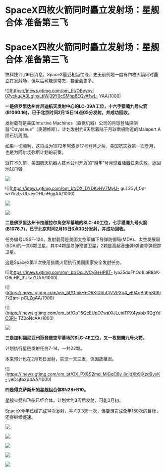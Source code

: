 # SpaceX四枚火箭同时矗立发射场：星舰合体 准备第三飞

# SpaceX四枚火箭同时矗立发射场：星舰合体 准备第三飞

快科技2月16日消息，SpaceX最近相当忙碌，史无前例地一度有四枚火箭同时矗立在发射场，但以后可能是常态，甚至会更多。

![](https://inews.gtimg.com/om_bt/OByyby-07vckuJA3LgIhxLtiWj39Y0cSMhp8EQvAfwL-
YAA/1000)

**一是佛罗里达州肯尼迪航天发射中心的LC-39A工位，十六手猎鹰九号火箭(B1060.16)，已于北京时间2月15日14点05分发射，并成功回收。**

发射载荷是美国Intuitive
Machines（直觉机器）公司的月球登陆探测器“Odysseus”（奥德修斯），计划发射约9天后着陆于月球南极附近的Malapert A陨石坑周围。

如果一切顺利，这将成为1972年阿波罗17号登月之后，美国航天器第一次登月，也是为阿尔忒弥斯计划的前奏。

就在不久前，美国航天机器人技术公司开发的“游隼”号月球着陆器任务失败，返回地球自毁。

![](https://inews.gtimg.com/om_bt/OlFOXGqocbTtu2GaAu4mP19FNgR_SEau_WLJMbB4TglfIAA/1000)

![](https://inews.gtimg.com/om_bt/OX_DYDKvHV7MyU-
guL33yI_0p-wrYkzLvULveyOHLnHggAA/1000)

![](https://inews.gtimg.com/om_bt/O82h2EHd7Tvy95KtoODz8dUorjOT0gaKN7GjY8MP9ONZ8AA/1000)

![](https://inews.gtimg.com/om_bt/OLXbjZ7j70dz8lD_zQqb_bYZOZdLW75zyeaeXOhXKrYtkAA/1000)

**二是佛罗里达州卡拉维拉尔角空军基地的SLC-40工位，七手猎鹰九号火箭(B1078.7)，已于北京时间2月15日6点30分发射，并成功回收。**

任务编号USSF-124，发射载荷是美国太空军旗下导弹防御局(MDA)、太空发展局(SDA)的一共6颗卫星，其中4颗是导弹预警卫星，2颗是高超音速弹/弹道导弹跟踪卫星。

这是SpaceX第11次使用猎鹰火箭执行美国国家安全发射任务。

![](https://inews.gtimg.com/om_bt/OciJVCyBeHPBT-
Iya35doFhOo1LaR9bK-O8uHK_3UkaZUAA/1000)

![](https://inews.gtimg.com/om_bt/OmkHeORKlDbbCjVVPXo4_yl04gBn9g80Aj7k2tm-
pCLZgAA/1000)

![](https://inews.gtimg.com/om_bt/OpT5QeEUpO7waXlJLubiTPX4yxbixRQgYdC3Ri-
TZ2oNcAA/1000)

![](https://inews.gtimg.com/om_bt/OV4BjDx87DVf9Pb3QLwi8unRdJcEuTjAubDKif9PnNnmgAA/1000)

**三是加利福尼亚州范登堡空军基地的SLC-4E工位，又一枚猎鹰九号火箭。**

计划执行星链发射任务7-14，一共22颗。

本来预计也在2月15日发射，实现一天三发，但因故推迟。

![](https://inews.gtimg.com/om_bt/OX_PX8S2md_MlGqO8y_8njdXb9jXzd9vxK-
yeDcjtb2p4AA/1000)

**四是得克萨斯州的星舰组合体SN28+B10。**

星舰火箭和飞船已经合体，计划大约3周后发射，可能3月初。

SpaceX今年已经完成14次发射，平均3.3天一次，但要想完成全年150次的目标，还得继续提速。

![](https://inews.gtimg.com/om_bt/Ok1vQ_qn4hKO8ipwiRfNup7dYRl4S6fiDAckrzGlLJEfgAA/1000)

![](https://inews.gtimg.com/om_bt/OFVRfd1D_sZiRhKzs7DmWmvm2PRIPdLXUOp-L3mx6440EAA/1000)

![](https://inews.gtimg.com/om_bt/OHYrkFLY8e8X9kmFu3zZBGnC1s2cpxB5vX7UbX0ne3UKkAA/1000)

![](https://inews.gtimg.com/om_bt/OsUiR4bSKjhajtU0ewh4TDSJtDYkVRQx9R72MpSad6TAMAA/1000)

![](https://inews.gtimg.com/om_bt/OQnUmlL4GhEexBNxOTp6Tpw0hZBStSlmkLj7Vuxo_1ghYAA/1000)

